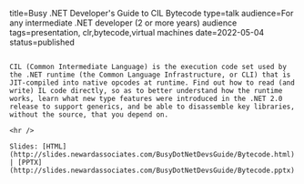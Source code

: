 title=Busy .NET Developer's Guide to CIL Bytecode
type=talk
audience=For any intermediate .NET developer (2 or more years) audience
tags=presentation, clr,bytecode,virtual machines
date=2022-05-04
status=published
~~~~~~

CIL (Common Intermediate Language) is the execution code set used by the .NET runtime (the Common Language Infrastructure, or CLI) that is JIT-compiled into native opcodes at runtime. Find out how to read (and write) IL code directly, so as to better understand how the runtime works, learn what new type features were introduced in the .NET 2.0 release to support generics, and be able to disassemble key libraries, without the source, that you depend on.
    
<hr />

Slides: [HTML](http://slides.newardassociates.com/BusyDotNetDevsGuide/Bytecode.html) | [PPTX](http://slides.newardassociates.com/BusyDotNetDevsGuide/Bytecode.pptx)
